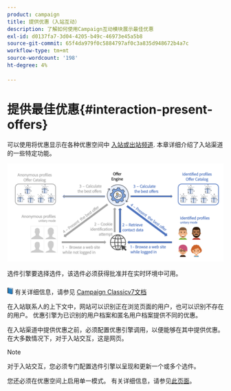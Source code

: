 ```yaml
---
product: campaign
title: 提供优惠（入站互动）
description: 了解如何使用Campaign互动模块展示最佳优惠
exl-id: d0137fa7-3d04-4205-b49c-46973e45a5b8
source-git-commit: 65f4da979f0c5884797af0c3a835d948672b4a7c
workflow-type: tm+mt
source-wordcount: '198'
ht-degree: 4%

---
```


# 提供最佳优惠{#interaction-present-offers}

可以使用将优惠显示在各种优惠空间中 [入站或出站频道](interaction-architecture.md#interaction-types). 本章详细介绍了入站渠道的一些特定功能。

![](assets/inbound-interactions.png)

选件引擎要选择选件，该选件必须获得批准并在实时环境中可用。

![](../assets/do-not-localize/book.png) 有关详细信息，请参见 [Campaign Classicv7文档](https://experienceleague.adobe.com/docs/campaign-classic/using/managing-offers/managing-an-offer-catalog/approving-and-activating-an-offer.html#approving-offer-content)

在入站联系人的上下文中，网站可以识别正在浏览页面的用户，也可以识别不存在的用户。 优惠引擎为已识别的用户档案和匿名用户档案提供不同的优惠。

在入站渠道中提供优惠之前，必须配置优惠引擎调用，以便能够在其中提供优惠。 在大多数情况下，对于入站交互，这是网页。

>[!NOTE]
>
>对于入站交互，您必须专门配置选件引擎以呈现和更新一个或多个选件。
>
>您还必须在优惠空间上启用单一模式。 有关详细信息，请参见[此页面](interaction-offer-spaces.md)。
